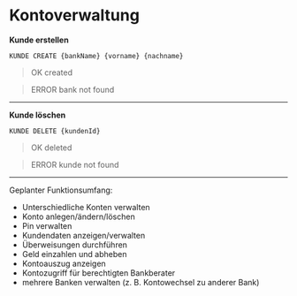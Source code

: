 # Kontoverwaltung

**Kunde erstellen**
```
KUNDE CREATE {bankName} {vorname} {nachname}
```
> OK created

> ERROR bank not found

---

**Kunde löschen**
```
KUNDE DELETE {kundenId}
```
> OK deleted

> ERROR kunde not found


---


Geplanter Funktionsumfang:

 - Unterschiedliche Konten verwalten
 - Konto anlegen/ändern/löschen
 - Pin verwalten
 - Kundendaten anzeigen/verwalten
 - Überweisungen durchführen
 - Geld einzahlen und abheben
 - Kontoauszug anzeigen
 - Kontozugriff für berechtigten Bankberater
 - mehrere Banken verwalten (z. B. Kontowechsel zu anderer Bank)
